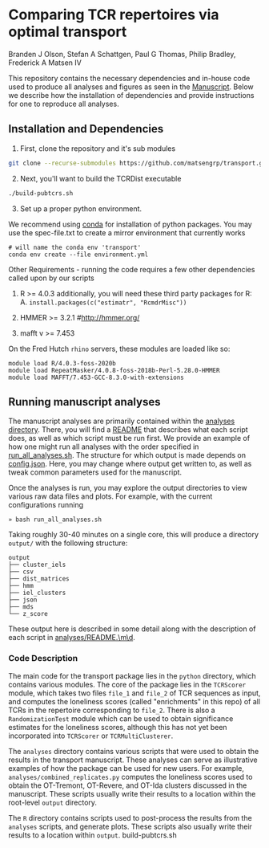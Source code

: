 # Comparing TCR repertoires via optimal transport

Branden J Olson, Stefan A Schattgen, Paul G Thomas, Philip Bradley, Frederick A Matsen IV

This repository contains the necessary dependencies and in-house code used to produce all analyses and figures as seen in the [Manuscript](https://github.com/matsengrp/transport-tex).
Below we describe how the installation of dependencies
and provide instructions for one to reproduce all analyses.

## Installation and Dependencies

1. First, clone the repository and it's sub modules

```bash
git clone --recurse-submodules https://github.com/matsengrp/transport.git
```

2. Next, you'll want to build the TCRDist executable

```bash
./build-pubtcrs.sh
```

3. Set up a proper python environment.

We recommend using [conda](https://docs.conda.io/en/latest/) for installation of python packages. You may use the spec-file.txt to create a mirror environment that currently works
```
# will name the conda env 'transport'
conda env create --file environment.yml
```

Other Requirements - running the code requires a few other dependencies called upon by our scripts

1. R >= 4.0.3
    additionally, you will need these third party packages for R:
    A. `install.packages(c("estimatr", "RcmdrMisc"))`

2. HMMER >= 3.2.1 #http://hmmer.org/
3. mafft v >= 7.453

On the Fred Hutch `rhino` servers, these modules are loaded like so:

```
module load R/4.0.3-foss-2020b
module load RepeatMasker/4.0.8-foss-2018b-Perl-5.28.0-HMMER
module load MAFFT/7.453-GCC-8.3.0-with-extensions
```


## Running manuscript analyses

The manuscript analyses are primarily contained within the [analyses directory](analyses/).
There, you will find a [README](analyses/README.md) that describes what each script does, as well as which script must be run first.
We provide an example of how one might run all analyses
with the order specified in [run\_all\_analyses.sh](run_all_analyses.sh).
The structure for which output is made
depends on [config.json](config.json).
Here, you may change where output get written to, as well as tweak common parameters
used for the manuscript.

Once the analyses is run, you may explore the output directories to view various
raw data files and plots.
For example, with the current configurations running
```
» bash run_all_analyses.sh
```
Taking roughly 30-40 minutes on a single core, this will produce a directory `output/` with the following structure:
```
output
├── cluster_iels
├── csv
├── dist_matrices
├── hmm
├── iel_clusters
├── json
├── mds
└── z_score
```
These output here is described in some detail along with the description of each script
in [analyses/README.\m\d](analyses/README.md).


### Code Description
The main code for the transport package lies in the `python` directory, which contains various modules.
The core of the package lies in the `TCRScorer` module, which takes two files `file_1` and `file_2` of TCR sequences as input, and computes the loneliness scores (called "enrichments" in this repo) of all TCRs in the repertoire corresponding to `file_2`.
There is also a `RandomizationTest` module which can be used to obtain significance estimates for the loneliness scores, although this has not yet been incorporated into `TCRScorer` or `TCRMultiClusterer`.

The `analyses` directory contains various scripts that were used to obtain the results in the transport manuscript.
These analyses can serve as illustrative examples of how the package can be used for new users.
For example, `analyses/combined_replicates.py` computes the loneliness scores used to obtain the OT-Tremont, OT-Revere, and OT-Ida clusters discussed in the manuscript.
These scripts usually write their results to a location within the root-level `output` directory.

The `R` directory contains scripts used to post-process the results from the `analyses` scripts, and generate plots.
These scripts also usually write their results to a location within `output`.
build-pubtcrs.sh
